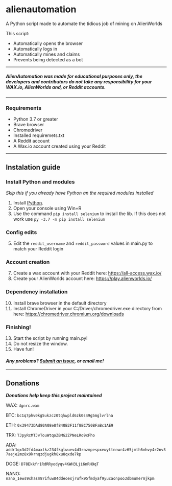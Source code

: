 # alienautomation
A Python script made to automate the tidious job of mining on AlienWorlds

This script:
- Automatically opens the browser
- Automatically logs in
- Automatically mines and claims
- Prevents being detected as a bot


---
##### AlienAutomation was made for educational purposes only, the developers and contributors do not take any responsibility for your WAX.io, AlienWorlds and, or Reddit accounts.
---

### Requirements
- Python 3.7 or greater
- Brave browser
- Chromedriver
- Installed requiremets.txt
- A Reddit account
- A Wax.io account created using your Reddit

---

## Instalation guide
### Install Python and modules
*Skip this if you already have Python an the required modules installed*
1. Install [Python](https://www.python.org/downloads/release/python-378/). 
2. Open your console using Win+R
3. Use the command `pip install selenium` to install the lib. If this does not work use `py -3.7 -m pip install selenium`
### Config edits
5. Edit the `reddit_username` and `reddit_password` values in main.py to match your Reddit login
### Account creation
7. Create a wax account with your Reddit here: https://all-access.wax.io/
8. Create your AlienWorlds account here: https://play.alienworlds.io/
### Dependency installation
10. Install brave browser in the default directory
11. Install ChromeDriver in your C:/Driver/chromedriver.exe directory from here: https://chromedriver.chromium.org/downloads
### Finishing!
13. Start the script by running main.py!
14. Do not resize the window.
15. Have fun!


#### *Any problems? [Submit an issue](https://github.com/anonieX/alienworldsauto/issues/new), or email me!*
---

## Donations
***Donations help keep this project maintained***

WAX: `dgnrc.wam`

BTC: `bc1q7phv0kg5ukzcz0tqhwpld6zk0s49g5mglvrlna`

ETH: `0x39473DAd80A08e8f840B2F11f8BC750BFaBc1AE9`

TRX: `TJpyRcMTJvTouWtqoZBMG2ZPNeLRo9xFho`

ADA: `addr1qx3d2fd4maxtkz234fkglwuev4d3rnzmpespxewyttnnwr4z65jmth6vhvy4r2nv37aeje2mz8x9krnqzdjugkh8xu8qxde7kp`

DOGE: `D78Ekkfr1RdRRyodyqv4KWH3Lji6nRH9qT`

NANO: `nano_1ews9xhasm87ifuw84ddeoesjrufk95fmdyaf9yucaonpoo3dbmumermjkpm`
